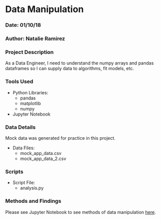 # Data Manipulation
### Date: 01/10/18
### Author: Natalie Ramirez
### Project Description
As a Data Engineer, I need to understand the numpy arrays and pandas dataframes so I can supply data to algorithms, fit models, etc.

### Tools Used
- Python Libraries:
  - pandas
  - matplotlib
  - numpy
- Jupyter Notebook

### Data Details
Mock data was generated for practice in this project.
- Data Files:
  - mock_app_data.csv
  - mock_app_data_2.csv

### Scripts
- Script File: 
  - analysis.py

### Methods and Findings
Please see Jupyter Notebook to see methods of data manipulation [here](https://github.com/nat-nat33/data-manipulation/blob/master/Data-Manipulation.ipynb).
